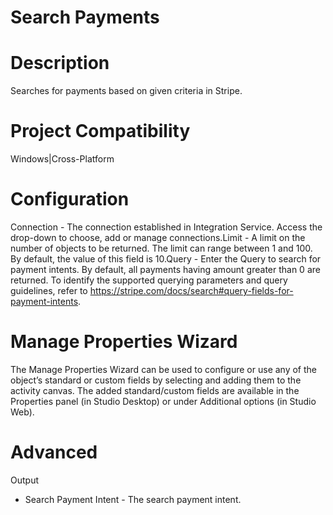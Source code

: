 ﻿# Search Payments

# Description

Searches for payments based on given criteria in Stripe.

# Project Compatibility

Windows|Cross-Platform

# Configuration

Connection - The connection established in Integration Service.
                        Access the drop-down to choose, add or manage connections.Limit - A limit on the number of objects to be returned. The limit
                        can range between 1 and 100. By default, the value of this field is 10.Query - Enter the Query to search for payment intents. By default,
                        all payments having amount greater than 0 are returned. To identify the
                        supported querying parameters and query guidelines, refer to
                        https://stripe.com/docs/search#query-fields-for-payment-intents.

# Manage Properties Wizard

The Manage Properties Wizard can be used to configure or use any of the object’s
                standard or custom fields by selecting and adding them to the activity canvas. The
                added standard/custom fields are available in the Properties panel (in Studio
                Desktop) or under Additional options (in Studio Web).

# Advanced

Output

* Search Payment Intent - The search payment intent.
